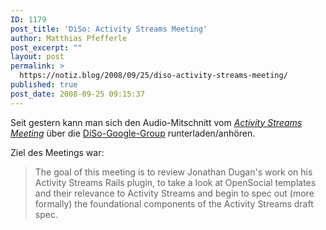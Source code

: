 ```yaml
---
ID: 1179
post_title: 'DiSo: Activity Streams Meeting'
author: Matthias Pfefferle
post_excerpt: ""
layout: post
permalink: >
  https://notiz.blog/2008/09/25/diso-activity-streams-meeting/
published: true
post_date: 2008-09-25 09:15:37
---
```

<!-- wp:paragraph -->
<p>Seit gestern kann man sich den Audio-Mitschnitt vom <em><a href="http://upcoming.yahoo.com/event/1117178/">Activity Streams Meeting</a></em> über die <a href="http://groups.google.com/group/diso-project/browse_thread/thread/cf4fbd357ef231c0">DiSo-Google-Group</a> runterladen/anhören.</p>
<!-- /wp:paragraph -->

<!-- wp:paragraph -->
<p>Ziel des Meetings war:</p>
<!-- /wp:paragraph -->

<!-- wp:quote -->
<blockquote class="wp-block-quote">
	<p>The goal of this meeting is to review Jonathan Dugan's work on his Activity Streams Rails plugin, to take a look at OpenSocial templates and their relevance to Activity Streams and begin to spec out (more formally) the foundational components of the Activity Streams draft spec.</p>
</blockquote>
<!-- /wp:quote -->